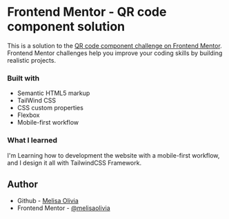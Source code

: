 # Frontend Mentor - QR code component solution

This is a solution to the [QR code component challenge on Frontend Mentor](https://www.frontendmentor.io/challenges/qr-code-component-iux_sIO_H). Frontend Mentor challenges help you improve your coding skills by building realistic projects. 

### Built with

- Semantic HTML5 markup
- TailWind CSS 
- CSS custom properties
- Flexbox
- Mobile-first workflow

### What I learned

I'm Learning how to development the website with a mobile-first workflow, and I design it all with TailwindCSS Framework.

## Author

- Github - [Melisa Olivia](https://github.com/melisaolivia)
- Frontend Mentor - [@melisaolivia](https://www.frontendmentor.io/profile/melisaolivia)

